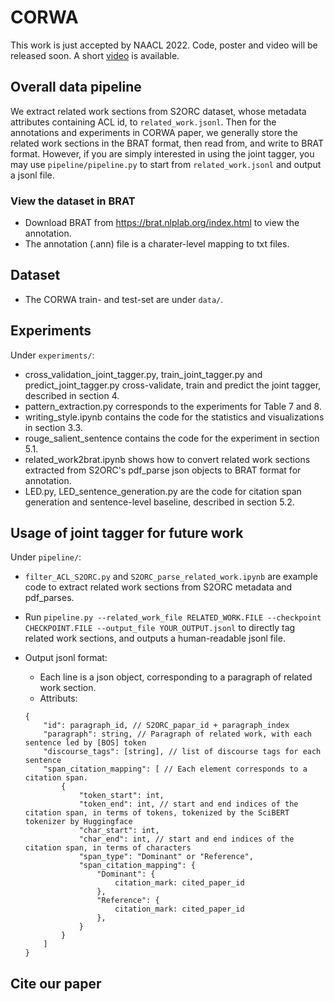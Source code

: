# CORWA
This work is just accepted by NAACL 2022. Code, poster and video will be released soon.
A short [video](https://www.youtube.com/watch?v=ervPq7eAC9o) is available.

## Overall data pipeline
We extract related work sections from S2ORC dataset, whose metadata attributes containing ACL id, to `related_work.jsonl`. Then for the annotations and experiments in CORWA paper, we generally store the related work sections in the BRAT format, then read from, and write to BRAT format. However, if you are simply interested in using the joint tagger, you may use `pipeline/pipeline.py` to start from `related_work.jsonl` and output a jsonl file.

### View the dataset in BRAT
* Download BRAT from https://brat.nlplab.org/index.html to view the annotation.
* The annotation (.ann) file is a charater-level mapping to txt files.

## Dataset
* The CORWA train- and test-set are under `data/`.

## Experiments
Under `experiments/`:
* cross_validation_joint_tagger.py, train_joint_tagger.py and predict_joint_tagger.py cross-validate, train and predict the joint tagger, described in section 4.
* pattern_extraction.py corresponds to the experiments for Table 7 and 8.
* writing_style.ipynb contains the code for the statistics and visualizations in section 3.3.
* rouge_salient_sentence contains the code for the experiment in section 5.1.
* related_work2brat.ipynb shows how to convert related work sections extracted from S2ORC's pdf_parse json objects to BRAT format for annotation.
* LED.py, LED_sentence_generation.py are the code for citation span generation and sentence-level baseline, described in section 5.2.

## Usage of joint tagger for future work
Under `pipeline/`:
* `filter_ACL_S2ORC.py` and `S2ORC_parse_related_work.ipynb` are example code to extract related work sections from S2ORC metadata and pdf_parses.
* Run `pipeline.py --related_work_file RELATED_WORK.FILE --checkpoint CHECKPOINT.FILE --output_file YOUR_OUTPUT.jsonl` to directly tag related work sections, and outputs a human-readable jsonl file.

* Output jsonl format:
    * Each line is a json object, corresponding to a paragraph of related work section.
    * Attributs:
    ```
    {
        "id": paragraph_id, // S2ORC_papar_id + paragraph_index
        "paragraph": string, // Paragraph of related work, with each sentence led by [BOS] token
        "discourse_tags": [string], // list of discourse tags for each sentence
        "span_citation_mapping": [ // Each element corresponds to a citation span.
            {
                "token_start": int,
                "token_end": int, // start and end indices of the citation span, in terms of tokens, tokenized by the SciBERT tokenizer by Huggingface
                "char_start": int,
                "char_end": int, // start and end indices of the citation span, in terms of characters
                "span_type": "Dominant" or "Reference",
                "span_citation_mapping": {
                    "Dominant": {
                        citation_mark: cited_paper_id
                    },
                    "Reference": {
                        citation_mark: cited_paper_id
                    },
                }
            }
        ]
    }
    ```

## Cite our paper
